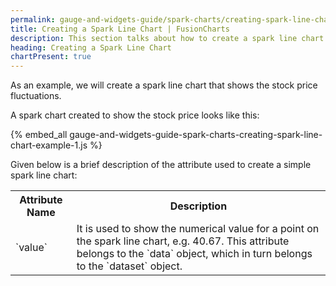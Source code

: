 ```yaml
---
permalink: gauge-and-widgets-guide/spark-charts/creating-spark-line-chart.html
title: Creating a Spark Line Chart | FusionCharts
description: This section talks about how to create a spark line chart.
heading: Creating a Spark Line Chart
chartPresent: true
---
```


As an example, we will create a spark line chart that shows the stock price fluctuations.

A spark chart created to show the stock price looks like this:

{% embed_all gauge-and-widgets-guide-spark-charts-creating-spark-line-chart-example-1.js %}

Given below is a brief description of the attribute used to create a simple spark line chart:

<table>
  <tr>
    <th>Attribute Name</th>
    <th>Description</th>
  </tr>
  <tr>
    <td>`value`</td>
    <td>It is used to show the numerical value for a point on the spark line chart, e.g. 40.67. This attribute belongs to the `data` object, which in turn belongs to the `dataset` object.</td>
  </tr>
</table>